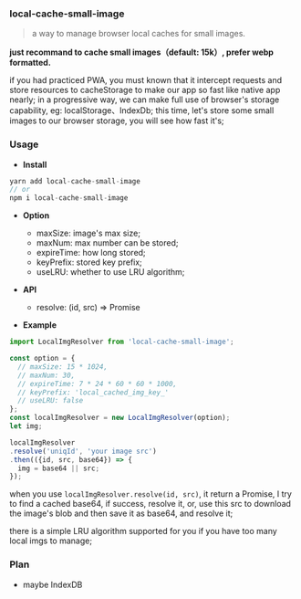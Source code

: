 ### local-cache-small-image

> a way to manage browser local caches for small images.  

**just recommand to cache small images（default: 15k）, prefer webp formatted.**

if you had practiced PWA, you must known that it intercept requests and store resources to cacheStorage to make our app so fast like native app nearly; in a progressive way, we can make full use of browser's storage capability, eg: localStorage、IndexDb; this time, let's store some small images to our browser storage, you will see how fast it's;

### Usage

* **Install**

```js
yarn add local-cache-small-image
// or
npm i local-cache-small-image
```

* **Option**

  * maxSize: image's max size;
  * maxNum: max number can be stored;
  * expireTime: how long stored;
  * keyPrefix: stored key prefix;
  * useLRU: whether to use LRU algorithm;

* **API**

  * resolve: (id, src) => Promise

* **Example**

```js
import LocalImgResolver from 'local-cache-small-image';

const option = {
  // maxSize: 15 * 1024,
  // maxNum: 30,
  // expireTime: 7 * 24 * 60 * 60 * 1000,
  // keyPrefix: 'local_cached_img_key_'
  // useLRU: false
};
const localImgResolver = new LocalImgResolver(option);
let img;

localImgResolver
.resolve('uniqId', 'your image src')
.then(({id, src, base64}) => {
  img = base64 || src;
});
```

when you use `localImgResolver.resolve(id, src)`, it return a Promise, I try to find a cached base64, if success, resolve it, or, use this src to download the image's blob and then save it as base64, and resolve it;

there is a simple LRU algorithm supported for you if you have too many local imgs to manage;

### Plan

* maybe IndexDB
